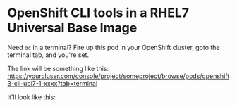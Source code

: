 # OpenShift CLI tools in a RHEL7 Universal Base Image
Need `oc` in a terminal? Fire up this pod in your OpenShift cluster, goto the terminal tab, and you're set.

The link will be something like this:
https://yourcluser.com/console/project/someproject/browse/pods/openshift3-cli-ubi7-1-xxxx?tab=terminal

It'll look like this:
